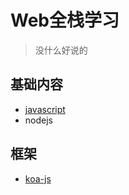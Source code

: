 # Web全栈学习

> 没什么好说的

## 基础内容

- [javascript](javascript/README.md)
- nodejs

## 框架

- [koa-js](koajs/README.md)